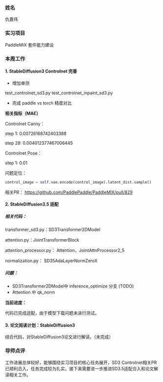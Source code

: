 ### 姓名

仇嘉伟

### 实习项目

PaddleMiX 套件能力建设

### 本周工作

#### 1.  StableDiffusion3  Controlnet 完善

- 增加单测

test_controlnet_sd3.py  test_controlnet_inpaint_sd3.py

- 完成 paddle vs torch 精度对比

**相关指标（MAE）**

Controlnet Canny：

step 1:  0.00726168742403388

step 28: 0.004012377467006445

Controlnet Pose：

step 1:  0.01

问题定位：

```python
control_image = self.vae.encode(control_image).latent_dist.sample()
```

相关PR： https://github.com/PaddlePaddle/PaddleMIX/pull/829

#### 2. StableDiffusion3.5 适配

##### 相关代码：

transformer_sd3.py：SD3Transformer2DModel

attention.py：JointTransformerBlock

attention_processor.py： Attention，JointAttnProcessor2_5

normalization.py： SD35AdaLayerNormZeroX

##### 问题：

- SD3Transformer2DModel中 inference_optimize 分支 (TODO)
- Attention 中 qk_norm 

**当前进度：**

代码已完成适配，由于模型下载问题未进行测试。

#### 3. 论文阅读计划：StableDiffusion3

结合代码，对StableDiffusion3论文进行解读。（未完成）

### 导师点评

工作进展总体较好，能够围绕实习项目的核心任务展开，SD3 Controlnet相关PR已顺利合入，任务完成较为扎实，接下来需要进一步推进SD3.5适配合入和论文解读相关工作。
